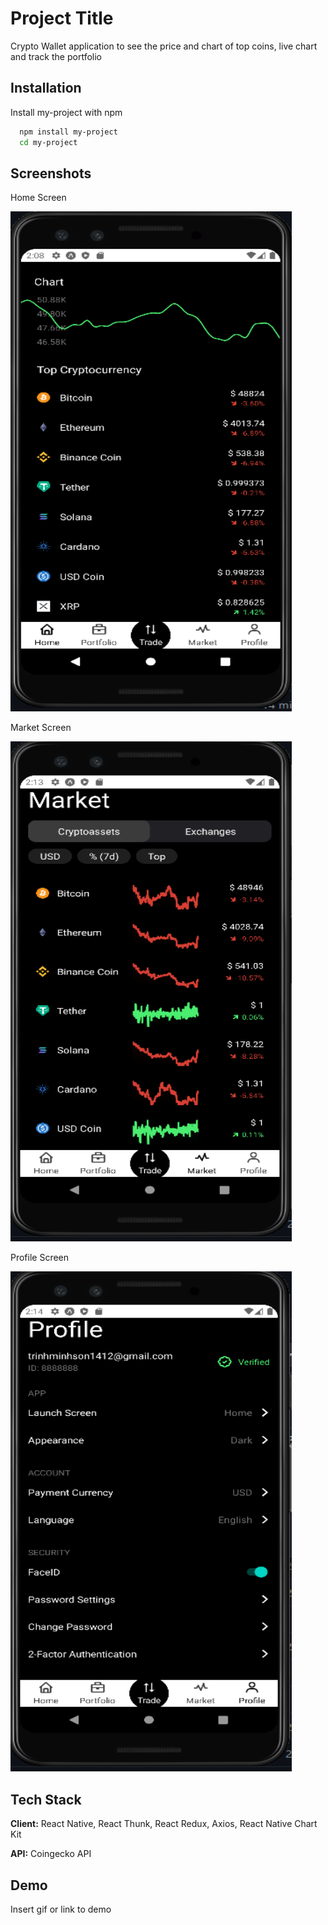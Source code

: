 # Project Title

Crypto Wallet application to see the price and chart of top coins, live chart and track the portfolio 


## Installation

Install my-project with npm

```bash
  npm install my-project
  cd my-project
```
    
## Screenshots

<p>Home Screen</p>
<img src="./assets/Coins1.PNG" alt="Coins 1" width="450" height="800">

<p>Market Screen</p>
<img src="./assets/Coins2.PNG" alt="Coins 2" width="450" height="800">

<p>Profile Screen</p>
<img src="./assets/Coins3.PNG" alt="Coins 3" width="450" height="800">



## Tech Stack

**Client:** React Native, React Thunk, React Redux, Axios, React Native Chart Kit

**API:** Coingecko API


## Demo

Insert gif or link to demo

